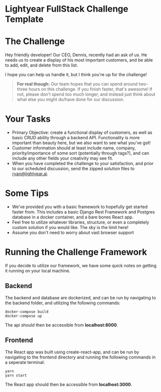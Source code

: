 # Lightyear FullStack Challenge Template

# The Challenge

Hey friendly developer! Our CEO, Dennis, recently had an ask of us. He needs us to create a display of his most important customers, and be able to add, edit, and delete from this list.

I hope you can help us handle it, but I think you're up for the challenge!

> **For real though:**
> Our team hopes that you can spend around two-three hours on this challenge. If you finish faster, that's awesome! If not, please don't spend too much longer, and instead just think about what else you might do/have done for our discussion.

# Your Tasks

- Primary Objective: create a functional display of customers, as well as basic CRUD ability through a backend API. Functionality is more important than beauty here, but we also want to see what you've got!
- Customer information should at least include name, company, priority/importance of some sort (potentially through tags?), and can include any other fields your creativity may see fit.
- When you have completed the challenge to your satisfaction, and prior to our scheduled discussion, send the zipped solution files to ryan@lightyear.ai.

# Some Tips

- We've provided you with a basic framework to hopefully get started faster from. This includes a basic Django Rest Framework and Postgres database in a docker container, and a bare bones React app.
- Feel free to utilize whatever libraries, structure, or even a completely custom solution if you would like. The sky is the limit here!
- Assume you don't need to worry about vast browser support

# Running the Challenge Framework

If you decide to utilize our framework, we have some quick notes on getting it running on your local machine.

## Backend

The backend and database are dockerized, and can be run by navigating to the backend folder, and utilizing the following commands:

```
docker-compose build
docker-compose up
```

The api should then be accessible from **localhost:8000**.

## Frontend

The React app was built using create-react-app, and can be run by navigating to the frontend directory and running the following commands in a seperate terminal:

```
yarn
yarn start
```

The React app should then be accessible from **localhost:3000**.
